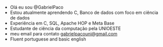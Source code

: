 - Olá eu sou @GabrielPaco
- Estou atualmente aprendendo C, Banco de dados com foco em ciência de dados
- Experiência em C, SQL, Apache HOP e Meta Base
- Estudante de ciência da computação pela UNIOESTE
- meu email para contato gabrielpacouni@gmail.com
- Fluent portuguese and basic english

<!---
GabrielPaco/GabrielPaco is a ✨ special ✨ repository because its `README.md` (this file) appears on your GitHub profile.
You can click the Preview link to take a look at your changes.
--->
